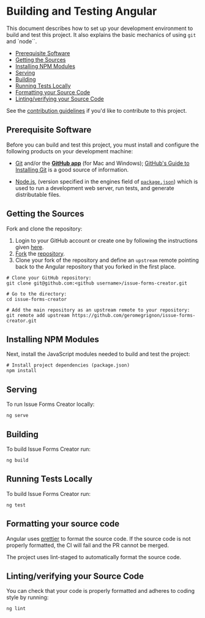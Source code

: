 # Building and Testing Angular

This document describes how to set up your development environment to build and test this project.
It also explains the basic mechanics of using `git` and `node``.

* [Prerequisite Software](#prerequisite-software)
* [Getting the Sources](#getting-the-sources)
* [Installing NPM Modules](#installing-npm-modules)
* [Serving](#serving)
* [Building](#building)
* [Running Tests Locally](#running-tests-locally)
* [Formatting your Source Code](#formatting-your-source-code)
* [Linting/verifying your Source Code](#lintingverifying-your-source-code)


See the [contribution guidelines](https://github.com/geromegrignon/issue-forms-creator/blob/main/CONTRIBUTING.md)
if you'd like to contribute to this project.

## Prerequisite Software

Before you can build and test this project, you must install and configure the
following products on your development machine:

* [Git](https://git-scm.com/) and/or the [**GitHub app**](https://desktop.github.com/) (for Mac and Windows);
  [GitHub's Guide to Installing Git](https://help.github.com/articles/set-up-git) is a good source of information.

* [Node.js](https://nodejs.org), (version specified in the engines field of [`package.json`](../package.json)) which is used to run a development web server,
  run tests, and generate distributable files.
  
## Getting the Sources

Fork and clone the repository:

1. Login to your GitHub account or create one by following the instructions given
   [here](https://github.com/signup/free).
2. [Fork](https://help.github.com/forking) the [repository](https://github.com/geromegrignon/issue-forms-creator).
3. Clone your fork of the repository and define an `upstream` remote pointing back to
   the Angular repository that you forked in the first place.

```shell
# Clone your GitHub repository:
git clone git@github.com:<github username>/issue-forms-creator.git

# Go to the directory:
cd issue-forms-creator

# Add the main repository as an upstream remote to your repository:
git remote add upstream https://github.com/geromegrignon/issue-forms-creator.git
```

## Installing NPM Modules

Next, install the JavaScript modules needed to build and test the project:

```shell
# Install project dependencies (package.json)
npm install
```

## Serving

To run Issue Forms Creator locally:

```shell
ng serve
```

## Building

To build Issue Forms Creator run:

```shell
ng build
```

## Running Tests Locally

To build Issue Forms Creator run:

```shell
ng test
```

## Formatting your source code

Angular uses [prettier](https://prettier.io/) to format the source code.
If the source code is not properly formatted, the CI will fail and the PR cannot be merged.

The project uses lint-staged to automatically format the source code.

## Linting/verifying your Source Code

You can check that your code is properly formatted and adheres to coding style by running:

``` shell
ng lint
```
